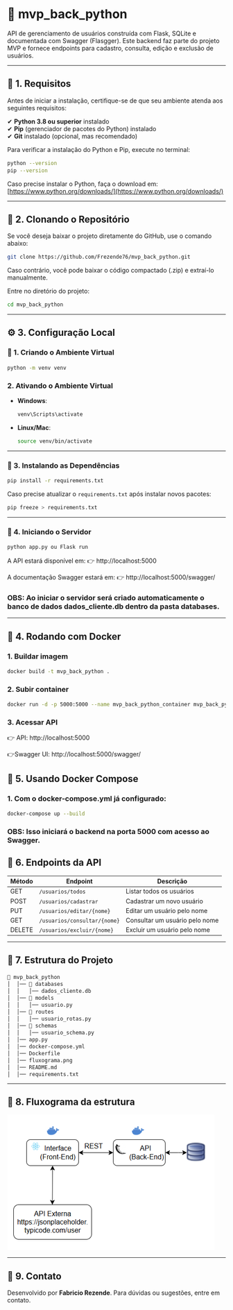 # 📌 mvp_back_python

API de gerenciamento de usuários construída com Flask, SQLite e documentada com Swagger (Flasgger). Este backend faz parte do projeto MVP e fornece endpoints para cadastro, consulta, edição e exclusão de usuários.

---

## 📌 1. Requisitos
Antes de iniciar a instalação, certifique-se de que seu ambiente atenda aos seguintes requisitos:

✔ **Python 3.8 ou superior** instalado  
✔ **Pip** (gerenciador de pacotes do Python) instalado  
✔ **Git** instalado (opcional, mas recomendado)  

Para verificar a instalação do Python e Pip, execute no terminal:

```bash
python --version
pip --version

```

Caso precise instalar o Python, faça o download em: [https://www.python.org/downloads/](https://www.python.org/downloads/)

---

## 📌 2. Clonando o Repositório
Se você deseja baixar o projeto diretamente do GitHub, use o comando abaixo:

```bash
git clone https://github.com/Frezende76/mvp_back_python.git

```

Caso contrário, você pode baixar o código compactado (.zip) e extraí-lo manualmente.

Entre no diretório do projeto:

```bash
cd mvp_back_python

```

---

## ⚙️ 3. Configuração Local

### 📌 1. Criando o Ambiente Virtual

```bash
python -m venv venv
```

### 2. Ativando o Ambiente Virtual

- **Windows**:

  ```bash
  venv\Scripts\activate

  ```
- **Linux/Mac**:

  ```bash
  source venv/bin/activate

  ```

---

### 📌 3. Instalando as Dependências

```bash
pip install -r requirements.txt

```

Caso precise atualizar o `requirements.txt` após instalar novos pacotes:

```bash
pip freeze > requirements.txt

```

---

### 📌 4. Iniciando o Servidor

```bash
python app.py ou Flask run

```

A API estará disponível em:
👉 http://localhost:5000

A documentação Swagger estará em:
👉 http://localhost:5000/swagger/

### OBS: Ao iniciar o servidor será criado automaticamente o banco de dados dados_cliente.db dentro da pasta databases.

---

## 🐳 4. Rodando com Docker

### 1. Buildar imagem

```bash
docker build -t mvp_back_python .

```

### 2. Subir container

```bash
docker run -d -p 5000:5000 --name mvp_back_python_container mvp_back_python

```

### 3. Acessar API

👉 API: http://localhost:5000

👉Swagger UI: http://localhost:5000/swagger/


## 🧩 5. Usando Docker Compose

### 1. Com o docker-compose.yml já configurado:

```bash
docker-compose up --build

```

### OBS: Isso iniciará o backend na porta 5000 com acesso ao Swagger.

## 📌 6. Endpoints da API

| Método | Endpoint                     | Descrição                      |
|--------|------------------------------|--------------------------------|
| GET    | `/usuarios/todos`            | Listar todos os usuários       |
| POST   | `/usuarios/cadastrar`        | Cadastrar um novo usuário      |
| PUT    | `/usuarios/editar/{nome}`    | Editar um usuário pelo nome    |
| GET    | `/usuarios/consultar/{nome}` | Consultar um usuário pelo nome |
| DELETE | `/usuarios/excluir/{nome}`   | Excluir um usuário pelo nome   |


---

## 📌 7. Estrutura do Projeto

```
📂 mvp_back_python
│  │── 📂 databases
│  │   │── dados_cliente.db
│  │── 📂 models
│  │   │── usuario.py
│  │── 📂 routes
│  │   │── usuario_rotas.py
│  │── 📂 schemas
│  │   │── usuario_schema.py
│  │── app.py
│  │── docker-compose.yml
│  │── Dockerfile
│  │── fluxograma.png
│  │── README.md
│  │── requirements.txt

```
---

## 📌 8. Fluxograma da estrutura
![Arquitetura do Projeto](fluxograma.png)

---

## 📌 9. Contato

Desenvolvido por **Fabricio Rezende**. Para dúvidas ou sugestões, entre em contato.